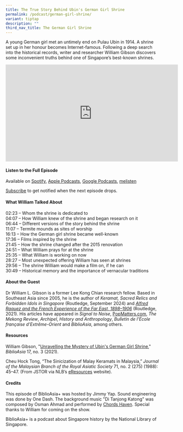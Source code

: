```yaml
---
title: The True Story Behind Ubin's German Girl Shrine
permalink: /podcast/german-girl-shrine/
variant: tiptap
description: ""
third_nav_title: The German Girl Shrine
---
```

<p>A young German girl met an untimely end on Pulau Ubin in 1914. A shrine
set up in her honour becomes Internet-famous. Following a deep search into
the historical records, writer and researcher William Gibson discovers
some inconvenient truths behind one of Singapore’s best-known shrines.</p>
<div class="iframe-wrapper">
<iframe height="315" width="560" allowfullscreen="true" frameborder="0" src="https://www.youtube.com/embed/aA7Z3lZp_SM?si=ZkJPyY64UmQPC1O4"></iframe>
</div>
<h4><strong>Listen to the Full Episode</strong></h4>
<p>Available on <a href="https://open.spotify.com/episode/5GYGnnrXcLX9WEae1XvILj" rel="noopener noreferrer nofollow" target="_blank">Spotify</a>,
<a href="https://podcasts.apple.com/us/podcast/the-true-story-behind-ubins-german-girl-shrine/id1688142751?i=1000642186612" rel="noopener noreferrer nofollow" target="_blank">Apple Podcasts</a>, <a href="https://podcasts.google.com/feed/aHR0cHM6Ly9mZWVkcy5jYXB0aXZhdGUuZm0vYmlibGlvYXNpYS8/episode/MTBiYjgzYWMtOWVlOC00ZWQ3LTkxNjktMWMyZWM1ODViMzk2?sa=X&amp;ved=0CAUQkfYCahcKEwjQo-WZ6uiDAxUAAAAAHQAAAAAQCg" rel="noopener noreferrer nofollow" target="_blank">Google Podcasts</a>,
<a href="https://www.melisten.sg/podcast/playlist/BiblioAsia%2B-2115156/The-True-Story-Behind-Ubin%E2%80%99s-German-Girl-Shrine-2295936" rel="noopener noreferrer nofollow" target="_blank">melisten</a>
</p>
<p><a href="https://open.spotify.com/show/66PYiIthr1KqQhJ82XH4DN" rel="noopener noreferrer nofollow" target="_blank">Subscribe</a> to
get notified when the next episode drops.</p>
<p></p>
<h4><strong>What William Talked About</strong></h4>
<p>02:23 – Whom the shrine is dedicated to
<br>04:07 – How William knew of the shrine and began research on it
<br>06:44 – Different versions of the story behind the shrine
<br>11:07 – Termite mounds as sites of worship
<br>16:13 – How the German girl shrine became well-known
<br>17:36 – Films inspired by the shrine
<br>21:45 – How the shrine changed after the 2015 renovation &nbsp;&nbsp;
<br>24:51 – What William prays for at the shrine
<br>25:35 – What William is working on now
<br>28:27 – Most unexpected offering William has seen at shrines
<br>29:56 – The shrine William would make a film on, if he can
<br>30:49 – Historical memory and the importance of vernacular traditions</p>
<h4><strong>About the Guest</strong></h4>
<p>Dr William L. Gibson is a former Lee Kong Chian research fellow. Based
in Southeast Asia since 2005, he is the author of&nbsp;<em>Keramat, Sacred Relics and Forbidden Idols in Singapore&nbsp;</em>(Routledge,
September 2024) and&nbsp;<em><a href="https://catalogue.nlb.gov.sg/search/card?recordId=205464044" rel="noopener noreferrer nofollow" target="_blank">Alfred Raquez and the French Experience of the Far East, 1898–1906</a>&nbsp;</em>(Routledge,
2021). His articles have appeared in&nbsp;<em>Signal to Noise</em>, <a href="http://PopMatters.com" rel="noopener noreferrer nofollow" target="_blank">PopMatters.com</a>,&nbsp;<em>The Mekong Review</em>,&nbsp;<em>Archipel</em>,&nbsp;<em>History and Anthropology</em>,&nbsp;<em>Bulletin de l’École française d’Extrême-Orient</em>&nbsp;and&nbsp;<em>BiblioAsia</em>,
among others.</p>
<p></p>
<h4><strong>Resources</strong></h4>
<p>William Gibson, "<a href="https://biblioasia.nlb.gov.sg/vol-17/issue-3/oct-dec-2021/ubinsgermangirlshrine/" rel="noopener noreferrer nofollow" target="_blank">Unravelling the Mystery of Ubin's German Girl Shrine</a>," <em>BiblioAsia</em> 17,
no. 3 (2021).
<br>
</p>
<p>Cheu Hock Tong, “The Sinicization of Malay Keramats in Malaysia,” <em>Journal of the Malaysian Branch of the Royal Asiatic Society</em> 71,
no. 2 (275) (1988): 45–47. (From JSTOR via NLB’s <a href="https://eresources.nlb.gov.sg/main/" rel="noopener noreferrer nofollow" target="_blank"><u>eResources</u></a> website).
<br>
</p>
<h4><strong>Credits</strong></h4>
<p>This episode of BiblioAsia+ was hosted by Jimmy Yap. Sound engineering
was done by One Dash. The background music "Di Tanjong Katong" was composed
by Osman Ahmad and performed by <a href="https://www.youtube.com/watch?v=uA2v7ka5TAI" rel="noopener noreferrer nofollow" target="_blank">Chords Haven</a>. Special
thanks to William for coming on the show.</p>
<p>BiblioAsia+ is a podcast about Singapore history by the National Library
of Singapore.</p>